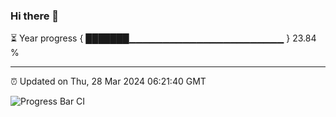 ### Hi there 👋

⏳ Year progress { ███████▁▁▁▁▁▁▁▁▁▁▁▁▁▁▁▁▁▁▁▁▁▁▁ } 23.84 %

---

⏰ Updated on Thu, 28 Mar 2024 06:21:40 GMT

![Progress Bar CI](https://github.com/ZhaoGui/ZhaoGui/workflows/Progress%20Bar%20CI/badge.svg)
